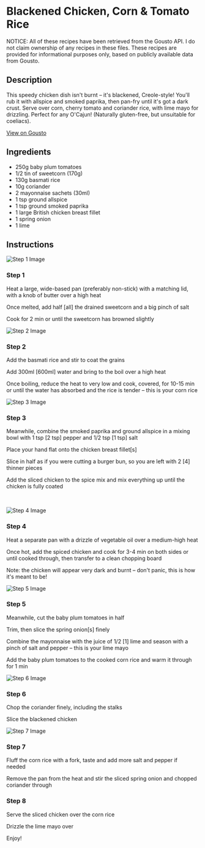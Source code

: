# Blackened Chicken, Corn & Tomato Rice 

NOTICE: All of these recipes have been retrieved from the Gousto API. I do not claim ownership of any recipes in these files. These recipes are provided for informational purposes only, based on publicly available data from Gousto.

## Description

This speedy chicken dish isn't burnt – it's blackened, Creole-style! You'll rub it with allspice and smoked paprika, then pan-fry until it's got a dark crust. Serve over corn, cherry tomato and coriander rice, with lime mayo for drizzling. Perfect for any O'Cajun! (Naturally gluten-free, but unsuitable for coeliacs).

[View on Gousto](https://www.gousto.co.uk/recipes/cookbook/blackened-chicken-corn-tomato-rice)

## Ingredients

- 250g baby plum tomatoes
- 1/2 tin of sweetcorn (170g)
- 130g basmati rice
- 10g coriander
- 2 mayonnaise sachets (30ml)
- 1 tsp ground allspice
- 1 tsp ground smoked paprika 
- 1 large British chicken breast fillet 
- 1 spring onion
- 1 lime

## Instructions

![Step 1 Image](https://production-media.gousto.co.uk/cms/recipe-step-image/524.-step-1-x200.jpg)

### Step 1

Heat a large, wide-based pan (preferably non-stick) with a matching lid, with a knob of butter over a high heat


Once melted, add half <span class="text-danger">[all]</span> the drained sweetcorn and a big pinch of salt


Cook for 2 min or until the sweetcorn has browned slightly&nbsp;

![Step 2 Image](https://production-media.gousto.co.uk/cms/recipe-step-image/524.-step-2-x200.jpg)

### Step 2

Add the&nbsp;basmati rice and stir to coat the grains


Add&nbsp;300ml <span class="text-danger">[600ml]</span>&nbsp;water and bring to the boil over a high heat


Once boiling, reduce the heat to very low and cook, covered, for 10-15 min or until the water has absorbed and the rice is tender &ndash; this is your corn rice

![Step 3 Image](https://production-media.gousto.co.uk/cms/recipe-step-image/524.-step-3-x200.jpg)

### Step 3

Meanwhile, combine the smoked&nbsp;paprika and ground&nbsp;allspice in a mixing bowl with 1 tsp <span class="text-danger">[2 tsp]</span>&nbsp;pepper and 1/2 tsp <span class="text-danger">[1 tsp]</span>&nbsp;salt


Place your hand flat onto the chicken breast fillet<span class="text-danger">[s]</span>


Slice in half as if you were cutting a burger bun, so you are left with 2 <span class="text-danger">[4]</span> thinner pieces


Add the sliced&nbsp;chicken to the spice mix and mix everything up until the chicken is fully coated&nbsp;


<span style="font-family: Lato; font-size: 15px; white-space: pre-wrap;">&nbsp;</span>

![Step 4 Image](https://production-media.gousto.co.uk/cms/recipe-step-image/524.-step-4-x200.jpg)

### Step 4

Heat a separate pan with a drizzle of&nbsp;vegetable oil over a medium-high heat


Once hot, add the spiced chicken and cook for 3-4 min on both&nbsp;sides or until cooked through, then transfer to a clean chopping board


Note: the chicken will appear very dark and burnt &ndash; don't panic, this is how it's meant to be!

![Step 5 Image](https://production-media.gousto.co.uk/cms/recipe-step-image/524.-step-5-x200.jpg)

### Step 5

Meanwhile, cut the baby plum tomatoes in half&nbsp;


Trim, then slice the spring onion<span class="text-danger">[s] </span>finely


Combine the mayonnaise with the juice of 1/2&nbsp;<span class="text-danger">[1]</span> lime and season with a pinch of salt and pepper&nbsp;&ndash; this is your lime mayo


Add the baby plum&nbsp;tomatoes to the cooked corn rice and warm it through for&nbsp;1 min

![Step 6 Image](https://production-media.gousto.co.uk/cms/recipe-step-image/524.-step-6-x200.jpg)

### Step 6

Chop the coriander finely, including the stalks


Slice the blackened&nbsp;chicken

![Step 7 Image](https://production-media.gousto.co.uk/cms/recipe-step-image/524.-step-7-x200.jpg)

### Step 7

Fluff the&nbsp;corn&nbsp;rice with a fork, taste and add more salt and pepper if needed&nbsp;


Remove the pan from the heat and stir the sliced&nbsp;spring onion and chopped coriander through&nbsp;

### Step 8

Serve the sliced chicken over the corn rice


Drizzle the lime mayo over


Enjoy!

